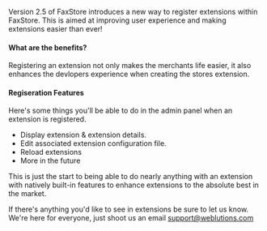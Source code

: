 Version 2.5 of FaxStore introduces a new way to register extensions within FaxStore. This is aimed at improving user experience and making extensions easier than ever!


#### What are the benefits?
Registering an extension not only makes the merchants life easier, it also enhances the devlopers experience when creating the stores extension.

#### Regiseration Features
Here's some things you'll be able to do in the admin panel when an extension is registered.

- Display extension & extension details.
- Edit associated extension configuration file.
- Reload extensions
- More in the future

This is just the start to being able to do nearly anything with an extension with natively built-in features to enhance extensions to the absolute best in the market.

If there's anything you'd like to see in extensions be sure to let us know. We're here for everyone, just shoot us an email support@weblutions.com
